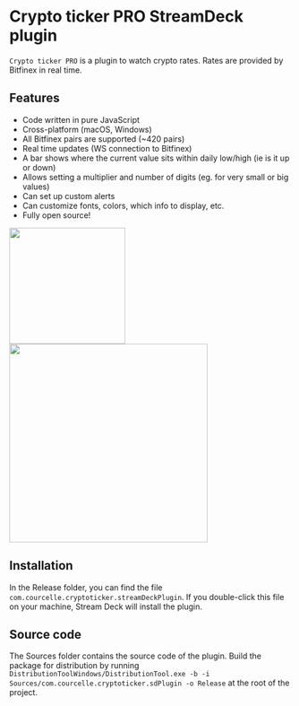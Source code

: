 
# Crypto ticker PRO StreamDeck plugin
`Crypto ticker PRO` is a plugin to watch crypto rates. Rates are provided by Bitfinex in real time.

## Features
- Code written in pure JavaScript
- Cross-platform (macOS, Windows)
- All Bitfinex pairs are supported (~420 pairs)
- Real time updates (WS connection to Bitfinex)
- A bar shows where the current value sits within daily low/high (ie is it up or down)
- Allows setting a multiplier and number of digits (eg. for very small or big values)
- Can set up custom alerts
- Can customize fonts, colors, which info to display, etc.
- Fully open source!

<img src="https://github.com/tubededentifrice/streamdeck-crypto/raw/master/screenshot1.png" width="207" />
<img src="https://github.com/tubededentifrice/streamdeck-crypto/raw/master/screenshot2.png" width="354" />

## Installation
In the Release folder, you can find the file `com.courcelle.cryptoticker.streamDeckPlugin`. If you double-click this file on your machine, Stream Deck will install the plugin.

## Source code
The Sources folder contains the source code of the plugin.
Build the package for distribution by running `DistributionToolWindows/DistributionTool.exe -b -i Sources/com.courcelle.cryptoticker.sdPlugin -o Release` at the root of the project.
